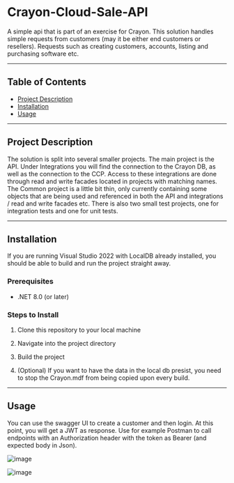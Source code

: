 # Crayon-Cloud-Sale-API

A simple api that is part of an exercise for Crayon. This solution handles simple requests from customers (may it be either end customers or resellers).
Requests such as creating customers, accounts, listing and purchasing software etc.

---

## Table of Contents

- [Project Description](#project-description)
- [Installation](#installation)
- [Usage](#usage)

---

## Project Description

The solution is split into several smaller projects. The main project is the API. Under Integrations you will find the connection to the Crayon DB, as well as
the connection to the CCP. Access to these integrations are done through read and write facades located in projects with matching names. The Common project is
a little bit thin, only currently containing some objects that are being used and referenced in both the API and integrations / read and write facades etc.
There is also two small test projects, one for integration tests and one for unit tests.

---

## Installation

If you are running Visual Studio 2022 with LocalDB already installed, you should be able to build and run the project straight away.

### Prerequisites

- .NET 8.0 (or later)

### Steps to Install

1. Clone this repository to your local machine

2. Navigate into the project directory

3. Build the project

4. (Optional) If you want to have the data in the local db presist, you need to stop the Crayon.mdf from being copied upon every build.

---

## Usage

You can use the swagger UI to create a customer and then login. At this point, you will get a JWT as response. Use for example Postman to call endpoints with
an Authorization header with the token as Bearer (and expected body in Json).

![image](https://github.com/user-attachments/assets/7b7f1106-eca7-4817-a32e-d41fb3f4c73d)


![image](https://github.com/user-attachments/assets/66b8bf72-8abc-4ebe-80d6-e5e7dcd8931f)

